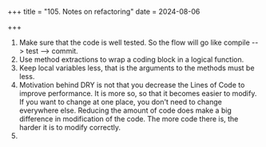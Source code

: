 +++
title = "105. Notes on refactoring"
date = 2024-08-06

+++

1. Make sure that the code is well tested. So the flow will go like compile --> test --> commit.
2. Use method extractions to wrap a coding block in  a logical function.
3. Keep local variables less, that is the arguments to the methods must be less.
4. Motivation behind DRY is not that you decrease the Lines of Code to improve performance. It is more so, so that it becomes easier to modify. If you want to change at one place, you don't need to change everywhere else. Reducing the amount of code does make a big difference in modification of the code. The more code there is, the harder it is to modify correctly.
5. 
